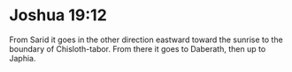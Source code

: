 # Joshua 19:12

From Sarid it goes in the other direction eastward toward the sunrise to the boundary of Chisloth-tabor. From there it goes to Daberath, then up to Japhia.
